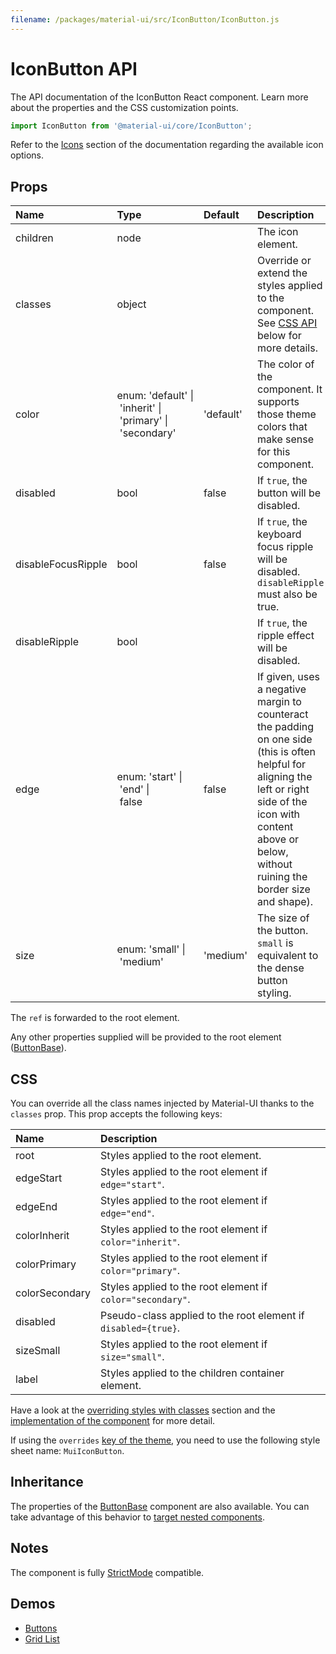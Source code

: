 ```yaml
---
filename: /packages/material-ui/src/IconButton/IconButton.js
---
```


<!--- This documentation is automatically generated, do not try to edit it. -->

# IconButton API

<p class="description">The API documentation of the IconButton React component. Learn more about the properties and the CSS customization points.</p>

```js
import IconButton from '@material-ui/core/IconButton';
```

Refer to the [Icons](/components/icons/) section of the documentation
regarding the available icon options.

## Props

| Name | Type | Default | Description |
|:-----|:-----|:--------|:------------|
| <span class="prop-name">children</span> | <span class="prop-type">node</span> |  | The icon element. |
| <span class="prop-name">classes</span> | <span class="prop-type">object</span> |  | Override or extend the styles applied to the component. See [CSS API](#css) below for more details. |
| <span class="prop-name">color</span> | <span class="prop-type">enum:&nbsp;'default'&nbsp;&#124;<br>&nbsp;'inherit'&nbsp;&#124;<br>&nbsp;'primary'&nbsp;&#124;<br>&nbsp;'secondary'<br></span> | <span class="prop-default">'default'</span> | The color of the component. It supports those theme colors that make sense for this component. |
| <span class="prop-name">disabled</span> | <span class="prop-type">bool</span> | <span class="prop-default">false</span> | If `true`, the button will be disabled. |
| <span class="prop-name">disableFocusRipple</span> | <span class="prop-type">bool</span> | <span class="prop-default">false</span> | If `true`, the  keyboard focus ripple will be disabled. `disableRipple` must also be true. |
| <span class="prop-name">disableRipple</span> | <span class="prop-type">bool</span> |  | If `true`, the ripple effect will be disabled. |
| <span class="prop-name">edge</span> | <span class="prop-type">enum:&nbsp;'start'&nbsp;&#124;<br>&nbsp;'end'&nbsp;&#124;<br>&nbsp;false<br></span> | <span class="prop-default">false</span> | If given, uses a negative margin to counteract the padding on one side (this is often helpful for aligning the left or right side of the icon with content above or below, without ruining the border size and shape). |
| <span class="prop-name">size</span> | <span class="prop-type">enum:&nbsp;'small'&nbsp;&#124;<br>&nbsp;'medium'<br></span> | <span class="prop-default">'medium'</span> | The size of the button. `small` is equivalent to the dense button styling. |

The `ref` is forwarded to the root element.

Any other properties supplied will be provided to the root element ([ButtonBase](/api/button-base/)).

## CSS

You can override all the class names injected by Material-UI thanks to the `classes` prop.
This prop accepts the following keys:


| Name | Description |
|:-----|:------------|
| <span class="prop-name">root</span> | Styles applied to the root element.
| <span class="prop-name">edgeStart</span> | Styles applied to the root element if `edge="start"`.
| <span class="prop-name">edgeEnd</span> | Styles applied to the root element if `edge="end"`.
| <span class="prop-name">colorInherit</span> | Styles applied to the root element if `color="inherit"`.
| <span class="prop-name">colorPrimary</span> | Styles applied to the root element if `color="primary"`.
| <span class="prop-name">colorSecondary</span> | Styles applied to the root element if `color="secondary"`.
| <span class="prop-name">disabled</span> | Pseudo-class applied to the root element if `disabled={true}`.
| <span class="prop-name">sizeSmall</span> | Styles applied to the root element if `size="small"`.
| <span class="prop-name">label</span> | Styles applied to the children container element.

Have a look at the [overriding styles with classes](/customization/components/#overriding-styles-with-classes) section
and the [implementation of the component](https://github.com/mui-org/material-ui/blob/master/packages/material-ui/src/IconButton/IconButton.js)
for more detail.

If using the `overrides` [key of the theme](/customization/themes/#css),
you need to use the following style sheet name: `MuiIconButton`.

## Inheritance

The properties of the [ButtonBase](/api/button-base/) component are also available.
You can take advantage of this behavior to [target nested components](/guides/api/#spread).

## Notes

The component is fully [StrictMode](https://reactjs.org/docs/strict-mode.html) compatible.

## Demos

- [Buttons](/components/buttons/)
- [Grid List](/components/grid-list/)

